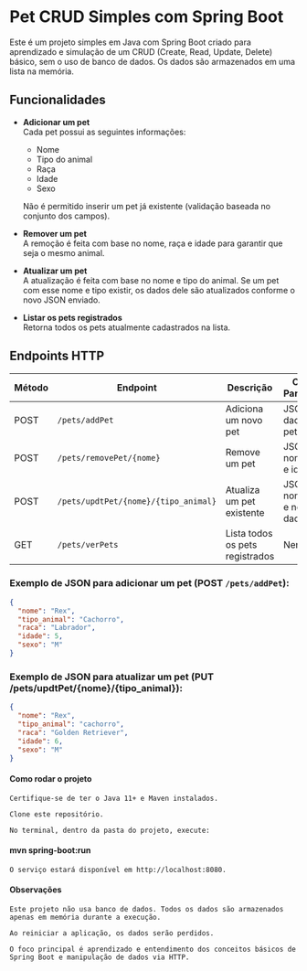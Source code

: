# Pet CRUD Simples com Spring Boot

Este é um projeto simples em Java com Spring Boot criado para aprendizado e simulação de um CRUD (Create, Read, Update, Delete) básico, sem o uso de banco de dados. Os dados são armazenados em uma lista na memória.

## Funcionalidades

- **Adicionar um pet**  
  Cada pet possui as seguintes informações:  
  - Nome  
  - Tipo do animal  
  - Raça  
  - Idade  
  - Sexo  

  Não é permitido inserir um pet já existente (validação baseada no conjunto dos campos).

- **Remover um pet**  
  A remoção é feita com base no nome, raça e idade para garantir que seja o mesmo animal.

- **Atualizar um pet**  
  A atualização é feita com base no nome e tipo do animal. Se um pet com esse nome e tipo existir, os dados dele são atualizados conforme o novo JSON enviado.

- **Listar os pets registrados**  
  Retorna todos os pets atualmente cadastrados na lista.

## Endpoints HTTP

| Método   | Endpoint                                  | Descrição                       | Corpo / Parâmetros                |
|----------|-------------------------------------------|---------------------------------|-----------------------------------|
| POST     | `/pets/addPet`                            | Adiciona um novo pet            | JSON com dados do pet             |
| POST     | `/pets/removePet/{nome}`                  | Remove um pet                   | JSON com nome, raça e idade       |
| POST     | `/pets/updtPet/{nome}/{tipo_animal}`      | Atualiza um pet existente       | JSON com nome, tipo e novos dados |
| GET      | `/pets/verPets`                           | Lista todos os pets registrados | Nenhum                            |

### Exemplo de JSON para adicionar um pet (POST `/pets/addPet`):

```json
{
  "nome": "Rex",
  "tipo_animal": "Cachorro",
  "raca": "Labrador",
  "idade": 5,
  "sexo": "M"
}
```

### Exemplo de JSON para atualizar um pet (PUT /pets/updtPet/{nome}/{tipo_animal}):

```json
{
  "nome": "Rex",
  "tipo_animal": "cachorro",
  "raca": "Golden Retriever",
  "idade": 6,
  "sexo": "M"
}
```

#### Como rodar o projeto

    Certifique-se de ter o Java 11+ e Maven instalados.

    Clone este repositório.

    No terminal, dentro da pasta do projeto, execute:

#### mvn spring-boot:run

    O serviço estará disponível em http://localhost:8080.

#### Observações

    Este projeto não usa banco de dados. Todos os dados são armazenados apenas em memória durante a execução.

    Ao reiniciar a aplicação, os dados serão perdidos.

    O foco principal é aprendizado e entendimento dos conceitos básicos de Spring Boot e manipulação de dados via HTTP.
